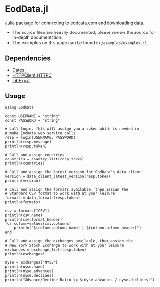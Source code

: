 # EodData.jl
Julia package for connecting to eoddata.com and downloading data.

* The source files are heavily documented, please review the source for in-depth documentation.
* The examples on this page can be found in `/examples/examples.jl`

## Dependencies
* [Dates.jl](https://github.com/JuliaLang/julia/tree/master/base/dates)
* [HTTPClient.HTTPC](https://github.com/JuliaWeb/HTTPClient.jl)
* [LibExpat](https://github.com/amitmurthy/LibExpat.jl)

## Usage
```
using EodData

const USERNAME = "string"
const PASSWORD = "string"

# Call login. This will assign you a token which is needed to
# make EodData web service calls
resp = login(USERNAME, PASSWORD)
println(resp.message)
println(resp.token)

# Call and assign countries
countries = country_list(resp.token)
println(countries)

# Call and assign the latest version for EodData's data client
version = data_client_latest_version(resp.token)
println(version)

# Call and assign the formats available, then assign the
# Standard CSV format to work with at your leisure
formats = data_formats(resp.token)
println(formats)

csv = formats["CSV"]
println(csv.name)
println(csv.format_header)
for column=values(csv.columns)
	println("$(column.column_name) | $(column.column_header)")
end

# Call and assign the exchanges available, then assign the
# New York Stock Exchange to work with at your leisure
exchanges = exchange_list(resp.token)
println(exchanges)

nyse = exchanges["NYSE"]
println(nyse.name)
println(nyse.advances)
println(nyse.declines)
println("Advance/Decline Ratio \= $(nyse.advances / nyse.declines)")
```
